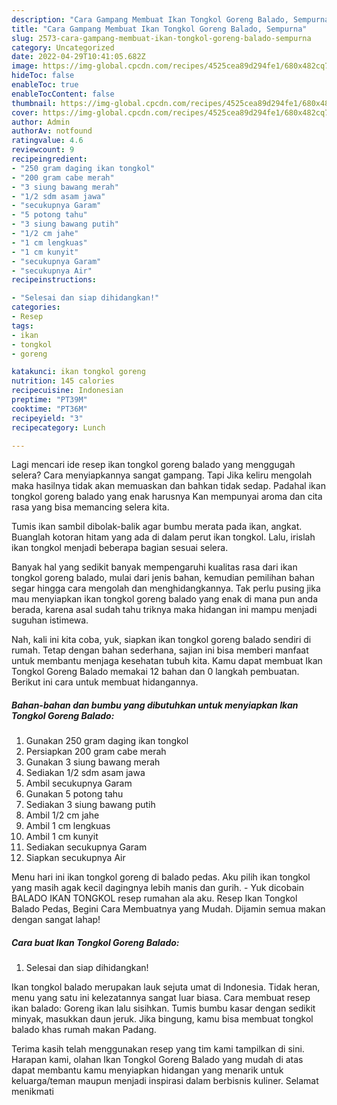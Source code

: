 ```yaml
---
description: "Cara Gampang Membuat Ikan Tongkol Goreng Balado, Sempurna"
title: "Cara Gampang Membuat Ikan Tongkol Goreng Balado, Sempurna"
slug: 2573-cara-gampang-membuat-ikan-tongkol-goreng-balado-sempurna
category: Uncategorized
date: 2022-04-29T10:41:05.682Z
image: https://img-global.cpcdn.com/recipes/4525cea89d294fe1/680x482cq70/ikan-tongkol-goreng-balado-foto-resep-utama.jpg
hideToc: false
enableToc: true
enableTocContent: false
thumbnail: https://img-global.cpcdn.com/recipes/4525cea89d294fe1/680x482cq70/ikan-tongkol-goreng-balado-foto-resep-utama.jpg
cover: https://img-global.cpcdn.com/recipes/4525cea89d294fe1/680x482cq70/ikan-tongkol-goreng-balado-foto-resep-utama.jpg
author: Admin
authorAv: notfound
ratingvalue: 4.6
reviewcount: 9
recipeingredient:
- "250 gram daging ikan tongkol"
- "200 gram cabe merah"
- "3 siung bawang merah"
- "1/2 sdm asam jawa"
- "secukupnya Garam"
- "5 potong tahu"
- "3 siung bawang putih"
- "1/2 cm jahe"
- "1 cm lengkuas"
- "1 cm kunyit"
- "secukupnya Garam"
- "secukupnya Air"
recipeinstructions:

- "Selesai dan siap dihidangkan!"
categories:
- Resep
tags:
- ikan
- tongkol
- goreng

katakunci: ikan tongkol goreng 
nutrition: 145 calories
recipecuisine: Indonesian
preptime: "PT39M"
cooktime: "PT36M"
recipeyield: "3"
recipecategory: Lunch

---
```



Lagi mencari ide resep ikan tongkol goreng balado yang menggugah selera? Cara menyiapkannya sangat gampang. Tapi Jika keliru mengolah maka hasilnya tidak akan memuaskan dan bahkan tidak sedap. Padahal ikan tongkol goreng balado yang enak harusnya Kan mempunyai aroma dan cita rasa yang bisa memancing selera kita.


Tumis ikan sambil dibolak-balik agar bumbu merata pada ikan, angkat. Buanglah kotoran hitam yang ada di dalam perut ikan tongkol. Lalu, irislah ikan tongkol menjadi beberapa bagian sesuai selera.

Banyak hal yang sedikit banyak mempengaruhi kualitas rasa dari ikan tongkol goreng balado, mulai dari jenis bahan, kemudian pemilihan bahan segar hingga cara mengolah dan menghidangkannya. Tak perlu pusing jika mau menyiapkan ikan tongkol goreng balado yang enak di mana pun anda berada, karena asal sudah tahu triknya maka hidangan ini mampu menjadi suguhan istimewa.


Nah, kali ini kita coba, yuk, siapkan ikan tongkol goreng balado sendiri di rumah. Tetap dengan bahan sederhana, sajian ini bisa memberi manfaat untuk membantu menjaga kesehatan tubuh kita. Kamu dapat membuat Ikan Tongkol Goreng Balado memakai 12 bahan dan 0 langkah pembuatan. Berikut ini cara untuk membuat hidangannya.

<!--inarticleads1-->

##### Bahan-bahan dan bumbu yang dibutuhkan untuk menyiapkan Ikan Tongkol Goreng Balado:

1. Gunakan 250 gram daging ikan tongkol
1. Persiapkan 200 gram cabe merah
1. Gunakan 3 siung bawang merah
1. Sediakan 1/2 sdm asam jawa
1. Ambil secukupnya Garam
1. Gunakan 5 potong tahu
1. Sediakan 3 siung bawang putih
1. Ambil 1/2 cm jahe
1. Ambil 1 cm lengkuas
1. Ambil 1 cm kunyit
1. Sediakan secukupnya Garam
1. Siapkan secukupnya Air


Menu hari ini ikan tongkol goreng di balado pedas. Aku pilih ikan tongkol yang masih agak kecil dagingnya lebih manis dan gurih. - Yuk dicobain BALADO IKAN TONGKOL resep rumahan ala aku. Resep Ikan Tongkol Balado Pedas, Begini Cara Membuatnya yang Mudah. Dijamin semua makan dengan sangat lahap! 

<!--inarticleads2-->

##### Cara buat Ikan Tongkol Goreng Balado:


1. Selesai dan siap dihidangkan!

Ikan tongkol balado merupakan lauk sejuta umat di Indonesia. Tidak heran, menu yang satu ini kelezatannya sangat luar biasa. Cara membuat resep ikan balado: Goreng ikan lalu sisihkan. Tumis bumbu kasar dengan sedikit minyak, masukkan daun jeruk. Jika bingung, kamu bisa membuat tongkol balado khas rumah makan Padang. 

Terima kasih telah menggunakan resep yang tim kami tampilkan di sini. Harapan kami, olahan Ikan Tongkol Goreng Balado yang mudah di atas dapat membantu kamu menyiapkan hidangan yang menarik untuk keluarga/teman maupun menjadi inspirasi dalam berbisnis kuliner. Selamat menikmati
